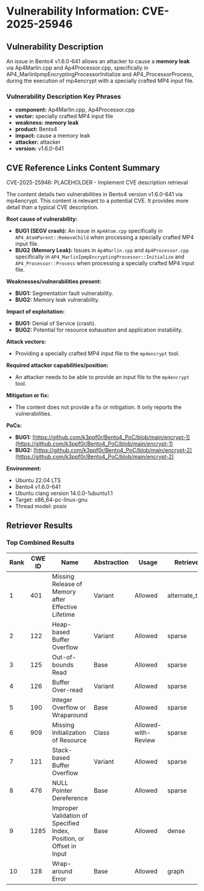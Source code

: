 # Vulnerability Information: CVE-2025-25946

## Vulnerability Description
An issue in Bento4 v1.6.0-641 allows an attacker to cause a **memory leak** via Ap4Marlin.cpp and Ap4Processor.cpp, specifically in AP4_MarlinIpmpEncryptingProcessorInitialize and AP4_ProcessorProcess, during the execution of mp4encrypt with a specially crafted MP4 input file.

### Vulnerability Description Key Phrases
- **component:** Ap4Marlin.cpp, Ap4Processor.cpp
- **vector:** specially crafted MP4 input file
- **weakness:** **memory leak**
- **product:** Bento4
- **impact:** cause a memory leak
- **attacker:** attacker
- **version:** v1.6.0-641

## CVE Reference Links Content Summary
CVE-2025-25946: PLACEHOLDER - Implement CVE description retrieval

The content details two vulnerabilities in Bento4 version v1.6.0-641 via mp4encrypt. This content is relevant to a potential CVE. It provides more detail than a typical CVE description.

**Root cause of vulnerability:**

*   **BUG1 (SEGV crash):**  An issue in `Ap4Atom.cpp` specifically in `AP4_AtomParent::RemoveChild` when processing a specially crafted MP4 input file.
*   **BUG2 (Memory Leak):** Issues in `Ap4Marlin.cpp` and `Ap4Processor.cpp` specifically in `AP4_MarlinIpmpEncryptingProcessor::Initialize` and `AP4_Processor::Process` when processing a specially crafted MP4 input file.

**Weaknesses/vulnerabilities present:**

*   **BUG1:** Segmentation fault vulnerability.
*   **BUG2:** Memory leak vulnerability.

**Impact of exploitation:**

*   **BUG1:**  Denial of Service (crash).
*   **BUG2:**  Potential for resource exhaustion and application instability.

**Attack vectors:**

*   Providing a specially crafted MP4 input file to the `mp4encrypt` tool.

**Required attacker capabilities/position:**

*   An attacker needs to be able to provide an input file to the `mp4encrypt` tool.

**Mitigation or fix:**

*   The content does not provide a fix or mitigation. It only reports the vulnerabilities.

**PoCs:**

*   **BUG1:** [https://github.com/k3ppf0r/Bento4_PoC/blob/main/encrypt-1](https://github.com/k3ppf0r/Bento4_PoC/blob/main/encrypt-1)
*   **BUG2:** [https://github.com/k3ppf0r/Bento4_PoC/blob/main/encrypt-2](https://github.com/k3ppf0r/Bento4_PoC/blob/main/encrypt-2)

**Environment:**

*   Ubuntu 22.04 LTS
*   Bento4 v1.6.0-641
*   Ubuntu clang version 14.0.0-1ubuntu1.1
*   Target: x86\_64-pc-linux-gnu
*   Thread model: posix

## Retriever Results

### Top Combined Results

| Rank | CWE ID | Name | Abstraction | Usage  | Retrievers | Individual Scores |
|------|--------|------|-------------|-------|------------|-------------------|
| 1 | 401 | Missing Release of Memory after Effective Lifetime | Variant | Allowed | alternate_terms | 1.000 |
| 2 | 122 | Heap-based Buffer Overflow | Variant | Allowed | sparse | 0.225 |
| 3 | 125 | Out-of-bounds Read | Base | Allowed | sparse | 0.225 |
| 4 | 126 | Buffer Over-read | Variant | Allowed | sparse | 0.215 |
| 5 | 190 | Integer Overflow or Wraparound | Base | Allowed | sparse | 0.213 |
| 6 | 909 | Missing Initialization of Resource | Class | Allowed-with-Review | sparse | 0.206 |
| 7 | 121 | Stack-based Buffer Overflow | Variant | Allowed | sparse | 0.204 |
| 8 | 476 | NULL Pointer Dereference | Base | Allowed | sparse | 0.200 |
| 9 | 1285 | Improper Validation of Specified Index, Position, or Offset in Input | Base | Allowed | dense | 0.513 |
| 10 | 128 | Wrap-around Error | Base | Allowed | graph | 0.002 |

